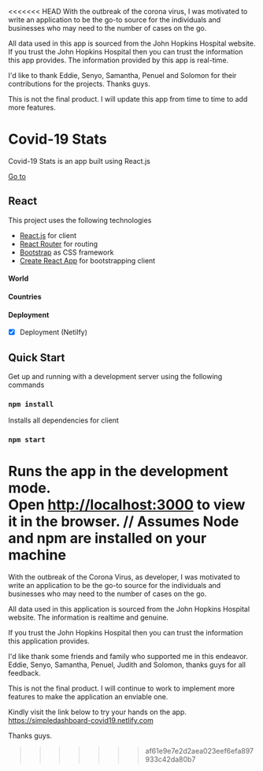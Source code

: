 <<<<<<< HEAD
With the outbreak of the corona virus, I was motivated to write an
application to be the go-to source for the individuals and businesses 
who may need to the number of cases on the go.

All data used in this app is sourced from the John Hopkins Hospital website.
If you trust the John Hopkins Hospital then you can trust the information this app
provides. The information provided by this app is real-time.

I'd like to thank Eddie, Senyo, Samantha, Penuel and Solomon for their contributions
for the projects. Thanks guys.

This is not the final product. I will update this app from time to time to add more
features.

# Covid-19 Stats

Covid-19 Stats is an app built using React.js

[Go to](https://simpledashboard-covid19.netlify.com/)

## React

This project uses the following technologies

- [React.js](https://reactjs.org) for client 
- [React Router](https://reacttraining.com/react-router/) for routing
- [Bootstrap](https://getbootstrap.com/) as CSS framework
- [Create React App](https://github.com/facebook/create-react-app) for bootstrapping client

#### World

#### Countries

#### Deployment

- [x] Deployment (Netilfy)

## Quick Start

Get up and running with a development server using the following commands

### `npm install`

Installs all dependencies for client

### `npm start`

Runs the app in the development mode.<br>
Open [http://localhost:3000](http://localhost:3000) to view it in the browser.
// Assumes Node and npm are installed on your machine
=======
With the outbreak of the Corona Virus, as developer, I was motivated to write an
application to be the go-to source for the individuals and businesses who may need
to the number of cases on the go.

All data used in this application is sourced from the John Hopkins Hospital website.
The information is realtime and genuine.

If you trust the John Hopkins Hospital then you can trust the information this application
provides.

I'd like thank some friends and family who supported me in this endeavor.
Eddie, Senyo, Samantha, Penuel, Judith and Solomon, thanks guys for all feedback.

This is not the final product. I will continue to work to implement more features
to make the application an enviable one.

Kindly visit the link below to try your hands on the app.
https://simpledashboard-covid19.netlify.com

Thanks guys.
>>>>>>> af61e9e7e2d2aea023eef6efa897933c42da80b7
